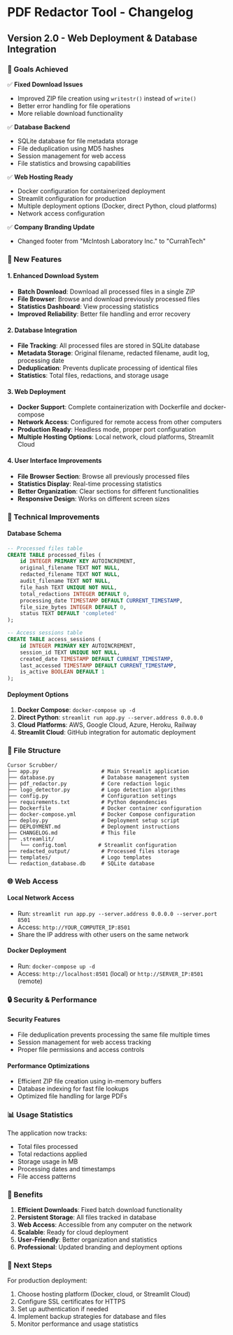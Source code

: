 # PDF Redactor Tool - Changelog

## Version 2.0 - Web Deployment & Database Integration

### 🎯 Goals Achieved

✅ **Fixed Download Issues**
- Improved ZIP file creation using `writestr()` instead of `write()`
- Better error handling for file operations
- More reliable download functionality

✅ **Database Backend**
- SQLite database for file metadata storage
- File deduplication using MD5 hashes
- Session management for web access
- File statistics and browsing capabilities

✅ **Web Hosting Ready**
- Docker configuration for containerized deployment
- Streamlit configuration for production
- Multiple deployment options (Docker, direct Python, cloud platforms)
- Network access configuration

✅ **Company Branding Update**
- Changed footer from "McIntosh Laboratory Inc." to "CurrahTech"

### 🚀 New Features

#### 1. **Enhanced Download System**
- **Batch Download**: Download all processed files in a single ZIP
- **File Browser**: Browse and download previously processed files
- **Statistics Dashboard**: View processing statistics
- **Improved Reliability**: Better file handling and error recovery

#### 2. **Database Integration**
- **File Tracking**: All processed files are stored in SQLite database
- **Metadata Storage**: Original filename, redacted filename, audit log, processing date
- **Deduplication**: Prevents duplicate processing of identical files
- **Statistics**: Total files, redactions, and storage usage

#### 3. **Web Deployment**
- **Docker Support**: Complete containerization with Dockerfile and docker-compose
- **Network Access**: Configured for remote access from other computers
- **Production Ready**: Headless mode, proper port configuration
- **Multiple Hosting Options**: Local network, cloud platforms, Streamlit Cloud

#### 4. **User Interface Improvements**
- **File Browser Section**: Browse all previously processed files
- **Statistics Display**: Real-time processing statistics
- **Better Organization**: Clear sections for different functionalities
- **Responsive Design**: Works on different screen sizes

### 🔧 Technical Improvements

#### Database Schema
```sql
-- Processed files table
CREATE TABLE processed_files (
    id INTEGER PRIMARY KEY AUTOINCREMENT,
    original_filename TEXT NOT NULL,
    redacted_filename TEXT NOT NULL,
    audit_filename TEXT NOT NULL,
    file_hash TEXT UNIQUE NOT NULL,
    total_redactions INTEGER DEFAULT 0,
    processing_date TIMESTAMP DEFAULT CURRENT_TIMESTAMP,
    file_size_bytes INTEGER DEFAULT 0,
    status TEXT DEFAULT 'completed'
);

-- Access sessions table
CREATE TABLE access_sessions (
    id INTEGER PRIMARY KEY AUTOINCREMENT,
    session_id TEXT UNIQUE NOT NULL,
    created_date TIMESTAMP DEFAULT CURRENT_TIMESTAMP,
    last_accessed TIMESTAMP DEFAULT CURRENT_TIMESTAMP,
    is_active BOOLEAN DEFAULT 1
);
```

#### Deployment Options
1. **Docker Compose**: `docker-compose up -d`
2. **Direct Python**: `streamlit run app.py --server.address 0.0.0.0`
3. **Cloud Platforms**: AWS, Google Cloud, Azure, Heroku, Railway
4. **Streamlit Cloud**: GitHub integration for automatic deployment

### 📁 File Structure
```
Cursor Scrubber/
├── app.py                    # Main Streamlit application
├── database.py               # Database management system
├── pdf_redactor.py           # Core redaction logic
├── logo_detector.py          # Logo detection algorithms
├── config.py                 # Configuration settings
├── requirements.txt          # Python dependencies
├── Dockerfile                # Docker container configuration
├── docker-compose.yml        # Docker Compose configuration
├── deploy.py                 # Deployment setup script
├── DEPLOYMENT.md             # Deployment instructions
├── CHANGELOG.md              # This file
├── .streamlit/
│   └── config.toml          # Streamlit configuration
├── redacted_output/          # Processed files storage
├── templates/                # Logo templates
└── redaction_database.db     # SQLite database
```

### 🌐 Web Access

#### Local Network Access
- Run: `streamlit run app.py --server.address 0.0.0.0 --server.port 8501`
- Access: `http://YOUR_COMPUTER_IP:8501`
- Share the IP address with other users on the same network

#### Docker Deployment
- Run: `docker-compose up -d`
- Access: `http://localhost:8501` (local) or `http://SERVER_IP:8501` (remote)

### 🔒 Security & Performance

#### Security Features
- File deduplication prevents processing the same file multiple times
- Session management for web access tracking
- Proper file permissions and access controls

#### Performance Optimizations
- Efficient ZIP file creation using in-memory buffers
- Database indexing for fast file lookups
- Optimized file handling for large PDFs

### 📊 Usage Statistics

The application now tracks:
- Total files processed
- Total redactions applied
- Storage usage in MB
- Processing dates and timestamps
- File access patterns

### 🎉 Benefits

1. **Efficient Downloads**: Fixed batch download functionality
2. **Persistent Storage**: All files tracked in database
3. **Web Access**: Accessible from any computer on the network
4. **Scalable**: Ready for cloud deployment
5. **User-Friendly**: Better organization and statistics
6. **Professional**: Updated branding and deployment options

### 🚀 Next Steps

For production deployment:
1. Choose hosting platform (Docker, cloud, or Streamlit Cloud)
2. Configure SSL certificates for HTTPS
3. Set up authentication if needed
4. Implement backup strategies for database and files
5. Monitor performance and usage statistics 